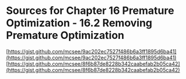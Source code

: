 # Sources for Chapter 16 Premature Optimization - 16.2 Removing Premature Optimization

[https://gist.github.com/mcsee/9ac202ec7527f486b6a3ff1895d6ba41](https://gist.github.com/mcsee/9ac202ec7527f486b6a3ff1895d6ba41)
[https://gist.github.com/mcsee/8f6b87de8228b342caabefab2b05ca42](https://gist.github.com/mcsee/8f6b87de8228b342caabefab2b05ca42)